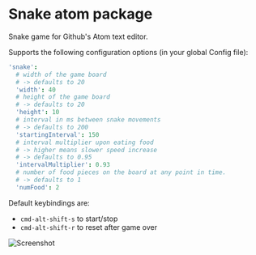 # Snake atom package

Snake game for Github's Atom text editor.

Supports the following configuration options (in your global Config file):

```cson
'snake':
  # width of the game board
  # -> defaults to 20
  'width': 40
  # height of the game board
  # -> defaults to 20
  'height': 10
  # interval in ms between snake movements
  # -> defaults to 200
  'startingInterval': 150
  # interval multiplier upon eating food
  # -> higher means slower speed increase
  # -> defaults to 0.95
  'intervalMultiplier': 0.93
  # number of food pieces on the board at any point in time.
  # -> defaults to 1
  'numFood': 2
```

Default keybindings are:

- `cmd-alt-shift-s` to start/stop
- `cmd-alt-shift-r` to reset after game over

![Screenshot](https://raw.github.com/maxwells/snake/master/snake.gif)

